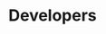 ---
publish: false
title: Developers
layout: list-products.html
products:
  - title: EMDK For Android
    description: Java tutorials using EMDK API's, Data Capture, Profile Manager, etc.
    url: /emdk-for-android/4-0/tutorial
    image: /images/products/emdk-for-android.png
    btn-text: Latest Tutorials
    versions:
      - url: /emdk-for-android/4-0/tutorial
        menu: "4.0"

---